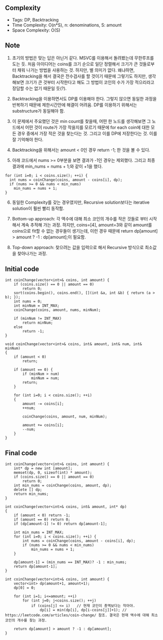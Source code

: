 ## Complexity
* Tags: DP, Backtracking
* Time Complexity: O(n*S), n: denominations, S: amount
* Space Complexity: O(S)

## Note
1. 초기의 방법은 맞는 답은 아닌거 같다. MSVC를 이용해서 돌려봤는데 무한루프를 도는 듯. 처음 아이디어는 coins를 크기 순으로 일단 정렬해서 크기가 큰 것들로부터 채워 나가는 방법을 사용하는 것. 하지만, 별 의미가 없다. 왜냐하면, Backtracking을 해서 결국은 전수검사를 할 것이기 때문에 그렇기도 하지만, 생각해보면 크기가 큰 것부터 시작한다고 해도 그 방법이 코인의 수가 가장 적으리라고 장담할 수는 없기 때문일 듯(?).

2. Backtracking을 이용하면서도 DP를 이용해야 한다. 그렇지 않으면 동일한 과정을 반복하기 때문에 제한시간안에 해결이 어려움. DP를 이용하기 위해서는 substructure가 동일해야 함.

3. 이 문제에서 주요했던 것은 min count를 찾을때, 어떤 한 노드를 생각해보면 그 노드에서 어떤 것이 route가 가장 작을지를 모르기 때문에 for each coin에 대한 모든 경우 중에서 가장 적은 것을 찾는다는 것. 그리고 이를 DP에 저장한다는 것. 이를 잘 기억해야 한다.

4. Backtracking을 위해서는 amount < 0인 경우 return -1; 한 것을 볼 수 있다.

5. 아래 코드에서 nums >= 0부분을 보면 결과가 -1인 경우는 제외했다. 그리고 최종결과에 min_nums = nums + 1;와 같이 +1을 했다.

```
for (int i=0; i < coins.size(); ++i) {
  int nums = coinChange(coins, amount - coins[i], dp);
  if (nums >= 0 && nums < min_nums)
    min_nums = nums + 1;
}
```

6. 동일한 Complexity를 갖는 경우였지만, Recursive solution보다는 iterative solution이 훨씬 빨리 동작함.

7. Bottom-up approach: 각 액수에 대해 최소 코인의 개수를 작은 것들로 부터 시작해서 계속 추적해 가는 과정. 하지만, coins=[4], amount=3와 같이 amount를 coins으로 fit할 수 없는 경우들이 생기는데, 이런 경우 때문에 return dp[amount] > amount ? -1 : dp[amount];이 필요함.

8. Top-down approach: 찾으려는 값을 입력으로 해서 Recursive 방식으로 최소값을 찾아나가는 과정.

## Initial code
```
int coinChange(vector<int>& coins, int amount) {
	if (coins.size() == 0 || amount == 0)
		return 0;
	sort(coins.begin(), coins.end(), [](int &a, int &b) { return (a > b); });
	int nums = 0;
	int minNum = INT_MAX;
	coinChange(coins, amount, nums, minNum);

	if (minNum != INT_MAX)
		return minNum;
	else
		return -1;
}

void coinChange(vector<int>& coins, int& amount, int& num, int& minNum)
{
	if (amount < 0)
		return;

	if (amount == 0) {
		if (minNum > num)
			minNum = num;
		return;
	}

	for (int i=0; i < coins.size(); ++i)
	{
		amount -= coins[i];
		++num;

		coinChange(coins, amount, num, minNum);

		amount += coins[i];
		--num;
	}
}
```

## Final code
```
int coinChange(vector<int>& coins, int amount) {        
	int* dp = new int [amount];
	memset(dp, 0, sizeof(int) * amount);
	if (coins.size() == 0 || amount == 0)
		return 0;
	int min_nums = coinChange(coins, amount, dp);
	delete [] dp;
	return min_nums;        
}

int coinChange(vector<int>& coins, int& amount, int* dp)
{
	if (amount < 0) return -1;
	if (amount == 0) return 0;        
	if (dp[amount-1] != 0) return dp[amount-1];

	int min_nums = INT_MAX;
	for (int i=0; i < coins.size(); ++i) {
		int nums = coinChange(coins, amount - coins[i], dp);
		if (nums >= 0 && nums < min_nums)
			min_nums = nums + 1;
	}

	dp[amount-1] = (min_nums == INT_MAX)? -1 : min_nums;
	return dp[amount-1];
}
```

```
int coinChange(vector<int>& coins, int amount) {        
	vector<int> dp(amount+1, amount+1);
	dp[0] = 0;

	for (int i=1; i<=amount; ++i)
		for (int j=0; j<coins.size(); ++j)
			if (coins[j] <= i)   // 현재 코인이 총액보다는 작아야.
				dp[i] = min(dp[i], dp[i-coins[j]]+1); // https://leetcode.com/articles/coin-change/ 참조. 결국은 현재 액수에 대해 최소 코인의 개수를 찾는 과정.

	return dp[amount] > amount ? -1 : dp[amount];
}
```
